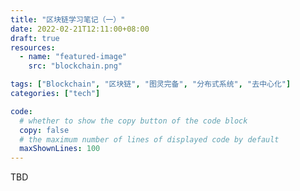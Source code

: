 ```yaml
---
title: "区块链学习笔记（一）"
date: 2022-02-21T12:11:00+08:00
draft: true
resources:
  - name: "featured-image"
    src: "blockchain.png"

tags: ["Blockchain", "区块链", "图灵完备", "分布式系统", "去中心化"]
categories: ["tech"]

code:
  # whether to show the copy button of the code block
  copy: false
  # the maximum number of lines of displayed code by default
  maxShownLines: 100
---
```


TBD
